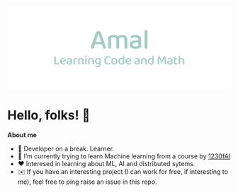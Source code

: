 
![Header](https://raw.githubusercontent.com/rajamal/rajamal/master/images/header.png "Header")
<br />

# Hello, folks! 👋

**About me**

- 💼 Developer on a break. Learner.
- 🌱 I’m currently trying to learn Machine learning from a course by  [1230fAI](https://123ofai.com/)
- ❤️ Interesed in learning about ML, AI and distributed sytems. 
- ✉️ If you have an interesting project (I can work for free, if interesting to me), feel free to ping raise an issue in this repo.
